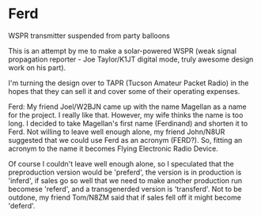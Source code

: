 # Ferd
WSPR transmitter suspended from party balloons

This is an attempt by me to make a solar-powered WSPR (weak signal propagation reporter - Joe Taylor/K1JT digital mode, 
truly awesome design work on his part).

I'm turning the design over to TAPR (Tucson Amateur Packet Radio) in the hopes that they can sell it and cover some of 
their operating expenses.

Ferd: My friend Joel/W2BJN came up with the name Magellan as a name for the project. I really like that. However, my 
wife thinks the name is too long. I decided to take Magellan's first name (Ferdinand) and shorten it to Ferd. Not willing
to leave well enough alone, my friend John/N8UR suggested that we could use Ferd as an acronym (FERD?). So, fitting an 
acronym to the name it becomes Flying Electronic Radio Device.

Of course I couldn't leave well enough alone, so I speculated that the preproduction version would be 'preferd', the 
version is in production is 'inferd', if sales go so well that we need to make another production run becomese 'referd', 
and a transgenerded version is 'transferd'. Not to be outdone, my friend Tom/N8ZM said that if sales fell off it
might become 'deferd'.

